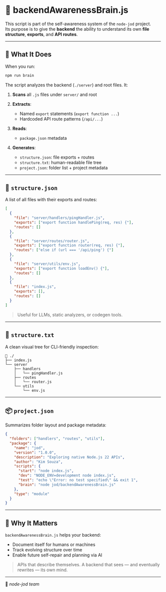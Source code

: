 # 🧠 backendAwarenessBrain.js

This script is part of the self-awareness system of the `node-jod` project.  
Its purpose is to give the **backend** the ability to understand its own **file structure**, **exports**, and **API routes**.

---

## 🧩 What It Does

When you run:

```bash
npm run brain
````

The script analyzes the backend (`./server`) and root files. It:

1. **Scans** all `.js` files under `server/` and root
2. **Extracts**:

   * Named `export` statements (`export function ...`)
   * Hardcoded API route patterns (`/api/...`)
3. **Reads**:

   * `package.json` metadata
4. **Generates**:

   * `structure.json`: file exports + routes
   * `structure.txt`: human-readable file tree
   * `project.json`: folder list + project metadata

---

## 📁 `structure.json`

A list of all files with their exports and routes:

```json
[
  {
    "file": "server/handlers/pingHandler.js",
    "exports": ["export function handlePing(req, res) {"],
    "routes": []
  },
  {
    "file": "server/routes/router.js",
    "exports": ["export function router(req, res) {"],
    "routes": ["else if (url === '/api/ping') {"]
  },
  {
    "file": "server/utils/env.js",
    "exports": ["export function loadEnv() {"],
    "routes": []
  },
  {
    "file": "index.js",
    "exports": [],
    "routes": []
  }
]
```

> Useful for LLMs, static analyzers, or codegen tools.

---

## 🌳 `structure.txt`

A clean visual tree for CLI-friendly inspection:

```
📁 ./
├── index.js
└── server
    ├── handlers
    │   └── pingHandler.js
    ├── routes
    │   └── router.js
    └── utils
        └── env.js
```

---

## 📦 `project.json`

Summarizes folder layout and package metadata:

```json
{
  "folders": ["handlers", "routes", "utils"],
  "package": {
    "name": "jod",
    "version": "1.0.0",
    "description": "Exploring native Node.js 22 APIs",
    "author": "Kim Souza",
    "scripts": {
      "start": "node index.js",
      "dev": "NODE_ENV=development node index.js",
      "test": "echo \"Error: no test specified\" && exit 1",
      "brain": "node jod/backendAwarenessBrain.js"
    },
    "type": "module"
  }
}
```

---

## 🧠 Why It Matters

`backendAwarenessBrain.js` helps your backend:

* Document itself for humans or machines
* Track evolving structure over time
* Enable future self-repair and planning via AI

> APIs that describe themselves.
> A backend that sees — and eventually rewrites — its own mind.

---

🧬 *node-jod team*

```
